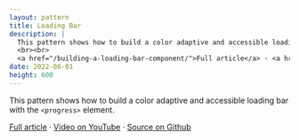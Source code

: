 ```yaml
---
layout: pattern
title: Loading Bar
description: |
  This pattern shows how to build a color adaptive and accessible loading bar with the progress element.
  <br><br>
  <a href="/building-a-loading-bar-component/">Full article</a> · <a href="https://www.youtube.com/watch?v=TD1QxlGgIPk">Video on YouTube</a> · <a href="https://github.com/argyleink/gui-challenges/tree/main/progress">Source on Github</a>
date: 2022-06-01
height: 600
---
```


This pattern shows how to build a color adaptive and accessible loading bar with
the `<progress>` element.

<a href="/building-a-loading-bar-component/">Full article</a> · <a href="https://www.youtube.com/watch?v=TD1QxlGgIPk">Video on YouTube</a> · <a href="https://github.com/argyleink/gui-challenges/tree/main/progress">Source on Github</a>
